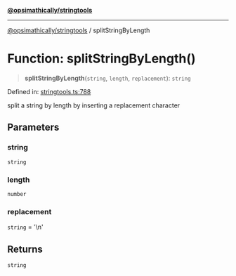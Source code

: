 [**@opsimathically/stringtools**](../README.md)

***

[@opsimathically/stringtools](../README.md) / splitStringByLength

# Function: splitStringByLength()

> **splitStringByLength**(`string`, `length`, `replacement`): `string`

Defined in: [stringtools.ts:788](https://github.com/opsimathically/stringtools/blob/a71c4a4bafeb9dfe8d84210a769466b0dab5abbf/src/stringtools.ts#L788)

split a string by length by inserting a replacement character

## Parameters

### string

`string`

### length

`number`

### replacement

`string` = '\n'

## Returns

`string`

